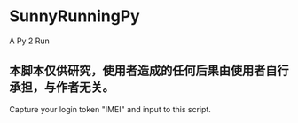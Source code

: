 # SunnyRunningPy
A Py 2 Run

本脚本仅供研究，使用者造成的任何后果由使用者自行承担，与作者无关。
----
Capture your login token "IMEI" and input to this script.
